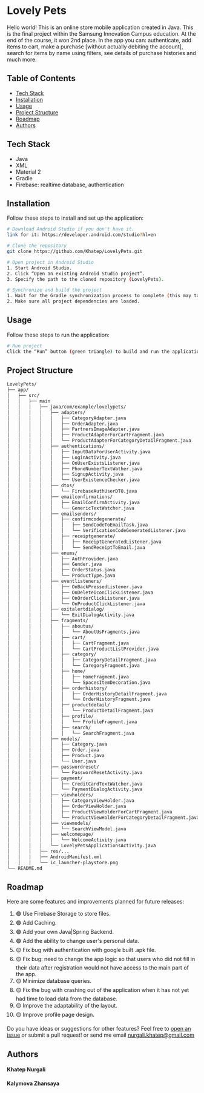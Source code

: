 # Lovely Pets

Hello world! This is an online store mobile application created in Java. This is the final project within the Samsung Innovation Campus education. At the end of the course, it won 2nd place. In the app you can: authenticate, add items to cart, make a purchase [without actually debiting the account], search for items by name using filters, see details of purchase histories and much more.   

## Table of Contents

- [Tech Stack](#tech-stack)
- [Installation](#installation)
- [Usage](#usage)
- [Project Structure](#project-structure)
- [Roadmap](#roadmap)
- [Authors](#authors)

## Tech Stack

- Java
- XML
- Material 2
- Gradle
- Firebase: realtime database, authentication 

## Installation

Follow these steps to install and set up the application:

```bash
# Download Android Studio if you don't have it.
link for it: https://developer.android.com/studio?hl=en

# Clone the repository
git clone https://github.com/Khatep/LovelyPets.git

# Open project in Android Studio
1. Start Android Studio.
2. Click “Open an existing Android Studio project”.
3. Specify the path to the cloned repository (LovelyPets).

# Synchronize and build the project
1. Wait for the Gradle synchronization process to complete (this may take some time).
2. Make sure all project dependencies are loaded.

```

## Usage

Follow these steps to run the application:

```bash
# Run project
Click the “Run” button (green triangle) to build and run the application on the emulator or a connected Android device.
```

## Project Structure

```bash
LovelyPets/
├── app/
│   ├── src/
│   │   ├── main
│   │   │   ├── java/com/example/lovelypets/
│   │   │   │   ├── adapters/
│   │   │   │   │   ├── CategoryAdapter.java
│   │   │   │   │   ├── OrderAdapter.java
│   │   │   │   │   ├── PartnersImageAdapter.java
│   │   │   │   │   ├── ProductAdapterForCartFragment.java
│   │   │   │   │   └── ProductAdapterForCategoryDetailFragment.java  
│   │   │   │   ├── authentications/
│   │   │   │   │   ├── InputDataForUserActivity.java
│   │   │   │   │   ├── LoginActivity.java
│   │   │   │   │   ├── OnUserExistsListener.java
│   │   │   │   │   ├── PhoneNumberTextWather.java
│   │   │   │   │   ├── SignupActivity.java
│   │   │   │   │   └── UserExistenceChecker.java  
│   │   │   │   ├── dtos/
│   │   │   │   │   └── FirebaseAuthUserDTO.java
│   │   │   │   ├── emailconfirmations/
│   │   │   │   │   ├── EmailConfirmActivity.java
│   │   │   │   │   └── GenericTextWatcher.java
│   │   │   │   ├── emailsenders/
│   │   │   │   │   ├── confirmcodegenerate/
│   │   │   │   │   │   ├── SendCodeToEmailTask.java  
│   │   │   │   │   │   └── VerificationCodeGeneratedListener.java
│   │   │   │   │   ├── receiptgenerate/
│   │   │   │   │   │   ├── ReceiptGeneratedListener.java
│   │   │   │   │   │   └── SendReceiptToEmail.java
│   │   │   │   ├── enums/
│   │   │   │   │   ├── AuthProvider.java
│   │   │   │   │   ├── Gender.java
│   │   │   │   │   ├── OrderStatus.java
│   │   │   │   │   └── ProductType.java
│   │   │   │   ├── eventlisteners/
│   │   │   │   │   ├── OnBackPressedListener.java
│   │   │   │   │   ├── OnDeleteIconClickListener.java
│   │   │   │   │   ├── OnOrderClickListener.java
│   │   │   │   │   └── OnProductClickListener.java
│   │   │   │   ├── exitalertdialog/
│   │   │   │   │   └── ExitDialogActivity.java
│   │   │   │   ├── fragments/
│   │   │   │   │   ├── aboutus/
│   │   │   │   │   │   └── AboutUsFragments.java
│   │   │   │   │   ├── cart/
│   │   │   │   │   │   ├── CartFragment.java
│   │   │   │   │   │   └── CartProductListProvider.java
│   │   │   │   │   ├── category/
│   │   │   │   │   │   ├── CategoryDetailFragment.java
│   │   │   │   │   │   └── CaregoryFragment.java
│   │   │   │   │   ├── home/
│   │   │   │   │   │   ├── HomeFragment.java
│   │   │   │   │   │   └── SpacesItemDecoration.java
│   │   │   │   │   ├── orderhistory/
│   │   │   │   │   │   ├── OrderHistoryDetailFragment.java
│   │   │   │   │   │   └── OrderHistoryFragment.java
│   │   │   │   │   ├── productdetail/
│   │   │   │   │   │   └── ProductDetailFragment.java
│   │   │   │   │   ├── profile/
│   │   │   │   │   │   └── ProfileFragment.java
│   │   │   │   │   ├── search/
│   │   │   │   │   │   └── SearchFragment.java
│   │   │   │   ├── models/
│   │   │   │   │   ├── Category.java
│   │   │   │   │   ├── Order.java
│   │   │   │   │   ├── Product.java
│   │   │   │   │   └── User.java
│   │   │   │   ├── passwordreset/
│   │   │   │   │   └── PasswordResetActivity.java
│   │   │   │   ├── payment/
│   │   │   │   │   ├── CreditCardTextWatcher.java
│   │   │   │   │   └── PaymentDialogActivity.java
│   │   │   │   ├── viewholders/
│   │   │   │   │   ├── CategoryViewHolder.java
│   │   │   │   │   ├── OrderViewHolder.java
│   │   │   │   │   ├── ProductViewHolderForCartFragment.java
│   │   │   │   │   └── ProductViewHolderForCategoryDetailFragment.java 
│   │   │   │   ├── viewmodels/
│   │   │   │   │   └── SearchViewModel.java
│   │   │   │   ├── welcomepage/
│   │   │   │   │   └── WelcomeActivity.java
│   │   │   │   └── LovelyPetsApplicationsActivity.java
│   │   │   ├── res/...
│   │   │   ├── AndroidManifest.xml
│   │   │   └── ic_launcher-playstore.png
└── README.md
```


## Roadmap

Here are some features and improvements planned for future releases:

1.  🟢 Use Firebase Storage to store files.
2.  🟢 Add Caching.
3.  🟢 Add your own Java|Spring Backend.
4.  🟢 Add the ability to change user's personal data.
5.  🟡 Fix bug with authentication with google built .apk file.
6.  🟡 Fix bug: need to change the app logic so that users who did not fill in their data after registration would not have access to the main part of the app. 
7.  🟡 Minimize database queries.
8.  🟡 Fix the bug with crashing out of the application when it has not yet had time to load data from the database.
9.  🟡 Improve the adaptability of the layout.
10. 🟡 Improve profile page design. 

Do you have ideas or suggestions for other features? Feel free to [open an issue](https://github.com/your-username/your-project/issues) or submit a pull request! or send me email nurgali.khatep@gmail.com 


## Authors

#### Khatep Nurgali
#### Kalymova Zhansaya 

